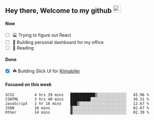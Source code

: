 ## Hey there, Welcome to my github <img src="https://media.giphy.com/media/hvRJCLFzcasrR4ia7z/giphy.gif" width="25px">

#### Now
- [ ] 💻 Trying to figure out React
- [ ] 🚀 Building personal dashboard for my office
- [ ] 📕 Reading

#### Done
- [x] ☘️ Building Slick UI for [Klimabiler](https://klimabiler.dk)
 
 #### Focused on this week
<!--START_SECTION:waka-->

```text
SCSS         4 hrs 39 mins   ███████████▒░░░░░░░░░░░░░   45.96 %
CSHTML       3 hrs 40 mins   █████████░░░░░░░░░░░░░░░░   36.31 %
JavaScript   1 hr 16 mins    ███▒░░░░░░░░░░░░░░░░░░░░░   12.67 %
JSON         16 mins         ▓░░░░░░░░░░░░░░░░░░░░░░░░   02.67 %
Other        14 mins         ▓░░░░░░░░░░░░░░░░░░░░░░░░   02.39 %
```

<!--END_SECTION:waka-->

